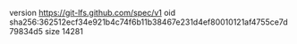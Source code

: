 version https://git-lfs.github.com/spec/v1
oid sha256:362512ecf34e921b4c74f6b11b38467e231d4ef80010121af4755ce7d79834d5
size 14281
